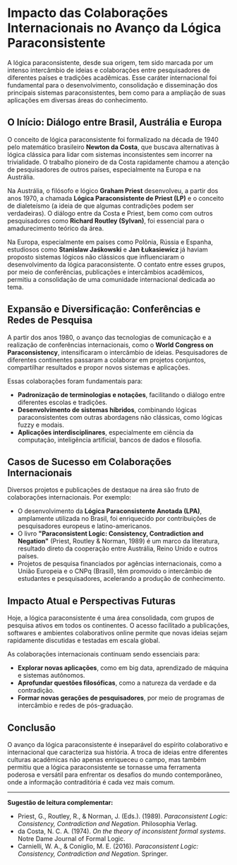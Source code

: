 
# Impacto das Colaborações Internacionais no Avanço da Lógica Paraconsistente

A lógica paraconsistente, desde sua origem, tem sido marcada por um intenso intercâmbio de ideias e colaborações entre pesquisadores de diferentes países e tradições acadêmicas. Esse caráter internacional foi fundamental para o desenvolvimento, consolidação e disseminação dos principais sistemas paraconsistentes, bem como para a ampliação de suas aplicações em diversas áreas do conhecimento.

## O Início: Diálogo entre Brasil, Austrália e Europa

O conceito de lógica paraconsistente foi formalizado na década de 1940 pelo matemático brasileiro **Newton da Costa**, que buscava alternativas à lógica clássica para lidar com sistemas inconsistentes sem incorrer na trivialidade. O trabalho pioneiro de da Costa rapidamente chamou a atenção de pesquisadores de outros países, especialmente na Europa e na Austrália.

Na Austrália, o filósofo e lógico **Graham Priest** desenvolveu, a partir dos anos 1970, a chamada **Lógica Paraconsistente de Priest (LP)** e o conceito de dialeteísmo (a ideia de que algumas contradições podem ser verdadeiras). O diálogo entre da Costa e Priest, bem como com outros pesquisadores como **Richard Routley (Sylvan)**, foi essencial para o amadurecimento teórico da área.

Na Europa, especialmente em países como Polônia, Rússia e Espanha, estudiosos como **Stanislaw Jaśkowski** e **Jan Łukasiewicz** já haviam proposto sistemas lógicos não clássicos que influenciaram o desenvolvimento da lógica paraconsistente. O contato entre esses grupos, por meio de conferências, publicações e intercâmbios acadêmicos, permitiu a consolidação de uma comunidade internacional dedicada ao tema.

## Expansão e Diversificação: Conferências e Redes de Pesquisa

A partir dos anos 1980, o avanço das tecnologias de comunicação e a realização de conferências internacionais, como o **World Congress on Paraconsistency**, intensificaram o intercâmbio de ideias. Pesquisadores de diferentes continentes passaram a colaborar em projetos conjuntos, compartilhar resultados e propor novos sistemas e aplicações.

Essas colaborações foram fundamentais para:

- **Padronização de terminologias e notações**, facilitando o diálogo entre diferentes escolas e tradições.
- **Desenvolvimento de sistemas híbridos**, combinando lógicas paraconsistentes com outras abordagens não clássicas, como lógicas fuzzy e modais.
- **Aplicações interdisciplinares**, especialmente em ciência da computação, inteligência artificial, bancos de dados e filosofia.

## Casos de Sucesso em Colaborações Internacionais

Diversos projetos e publicações de destaque na área são fruto de colaborações internacionais. Por exemplo:

- O desenvolvimento da **Lógica Paraconsistente Anotada (LPA)**, amplamente utilizada no Brasil, foi enriquecido por contribuições de pesquisadores europeus e latino-americanos.
- O livro **"Paraconsistent Logic: Consistency, Contradiction and Negation"** (Priest, Routley & Norman, 1989) é um marco da literatura, resultado direto da cooperação entre Austrália, Reino Unido e outros países.
- Projetos de pesquisa financiados por agências internacionais, como a União Europeia e o CNPq (Brasil), têm promovido o intercâmbio de estudantes e pesquisadores, acelerando a produção de conhecimento.

## Impacto Atual e Perspectivas Futuras

Hoje, a lógica paraconsistente é uma área consolidada, com grupos de pesquisa ativos em todos os continentes. O acesso facilitado a publicações, softwares e ambientes colaborativos online permite que novas ideias sejam rapidamente discutidas e testadas em escala global.

As colaborações internacionais continuam sendo essenciais para:

- **Explorar novas aplicações**, como em big data, aprendizado de máquina e sistemas autônomos.
- **Aprofundar questões filosóficas**, como a natureza da verdade e da contradição.
- **Formar novas gerações de pesquisadores**, por meio de programas de intercâmbio e redes de pós-graduação.

## Conclusão

O avanço da lógica paraconsistente é inseparável do espírito colaborativo e internacional que caracteriza sua história. A troca de ideias entre diferentes culturas acadêmicas não apenas enriqueceu o campo, mas também permitiu que a lógica paraconsistente se tornasse uma ferramenta poderosa e versátil para enfrentar os desafios do mundo contemporâneo, onde a informação contraditória é cada vez mais comum.

---
**Sugestão de leitura complementar:**
- Priest, G., Routley, R., & Norman, J. (Eds.). (1989). *Paraconsistent Logic: Consistency, Contradiction and Negation*. Philosophia Verlag.
- da Costa, N. C. A. (1974). *On the theory of inconsistent formal systems*. Notre Dame Journal of Formal Logic.
- Carnielli, W. A., & Coniglio, M. E. (2016). *Paraconsistent Logic: Consistency, Contradiction and Negation*. Springer.
```
